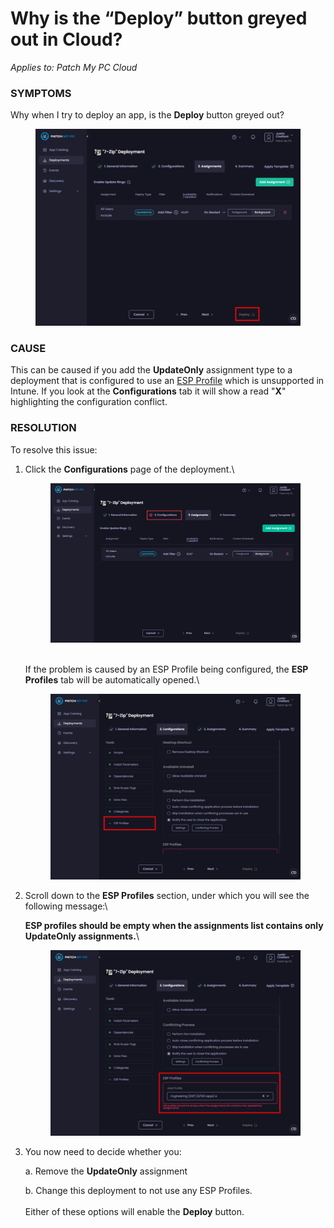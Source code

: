# Why is the “Deploy” button greyed out in Cloud?

_Applies to: Patch My PC Cloud_

### SYMPTOMS

Why when I try to deploy an app, is the **Deploy** button greyed out?

<figure><img src="../../../.gitbook/assets/image (2342).png" alt="“Deploy” button greyed out."><figcaption></figcaption></figure>

### CAUSE

This can be caused if you add the **UpdateOnly** assignment type to a deployment that is configured to use an [ESP Profile](../../cloud-deployments/deploying-an-app-using-cloud/cloud-configurations-deployment-tab/esp-profiles-deployments.md) which is unsupported in Intune. If you look at the **Configurations** tab it will show a read "**X**" highlighting the configuration conflict.

### RESOLUTION

To resolve this issue:

1.  Click the **Configurations** page of the deployment.\


    <figure><img src="../../../.gitbook/assets/image (2375).png" alt="Clicking the “Configurations” page"><figcaption></figcaption></figure>

    \
    If the problem is caused by an ESP Profile being configured, the **ESP Profiles** tab will be automatically opened.\


    <figure><img src="../../../.gitbook/assets/image (2344).png" alt="“ESP Profile” tab automatically opened"><figcaption></figcaption></figure>


2.  Scroll down to the **ESP Profiles** section, under which you will see the following message:\


    **ESP profiles should be empty when the assignments list contains only UpdateOnly assignments.**\


    <figure><img src="../../../.gitbook/assets/image (2345).png" alt="“ESP profiles should be empty when the assignments list contains only UpdateOnly assignments.” message"><figcaption></figcaption></figure>


3.  You now need to decide whether you:

    a. Remove the **UpdateOnly** assignment

    b. Change this deployment to not use any ESP Profiles.\
    \
    Either of these options will enable the **Deploy** button.
